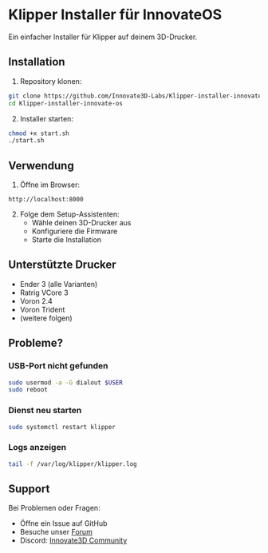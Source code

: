 # Klipper Installer für InnovateOS

Ein einfacher Installer für Klipper auf deinem 3D-Drucker.

## Installation

1. Repository klonen:
```bash
git clone https://github.com/Innovate3D-Labs/Klipper-installer-innovate-os.git
cd Klipper-installer-innovate-os
```

2. Installer starten:
```bash
chmod +x start.sh
./start.sh
```

## Verwendung

1. Öffne im Browser:
```
http://localhost:8000
```

2. Folge dem Setup-Assistenten:
   - Wähle deinen 3D-Drucker aus
   - Konfiguriere die Firmware
   - Starte die Installation

## Unterstützte Drucker

- Ender 3 (alle Varianten)
- Ratrig VCore 3
- Voron 2.4
- Voron Trident
- (weitere folgen)

## Probleme?

### USB-Port nicht gefunden
```bash
sudo usermod -a -G dialout $USER
sudo reboot
```

### Dienst neu starten
```bash
sudo systemctl restart klipper
```

### Logs anzeigen
```bash
tail -f /var/log/klipper/klipper.log
```

## Support

Bei Problemen oder Fragen:
- Öffne ein Issue auf GitHub
- Besuche unser [Forum](https://forum.innovate3d.de)
- Discord: [Innovate3D Community](https://discord.gg/innovate3d)

